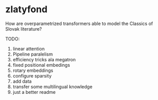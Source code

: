 # zlatyfond

How are overparametrized transformers able to model the Classics of Slovak literature?



TODO:
1. linear attention
2. Pipeline paralelism
3. efficiency tricks ala megatron
4.  fixed positional embedings
5. rotary embeddings
6. configure sparsity
7. add data
8. transfer some multilingual knowledge
9. just a better readme
